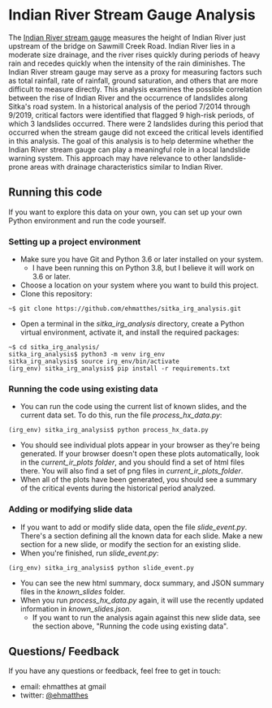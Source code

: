Indian River Stream Gauge Analysis
===

The [Indian River stream gauge](https://water.weather.gov/ahps2/hydrograph.php?wfo=pajk&gage=irva2) measures the height of Indian River just upstream of the bridge on Sawmill Creek Road. Indian River lies in a moderate size drainage, and the river rises quickly during periods of heavy rain and recedes quickly when the intensity of the rain diminishes. The Indian River stream gauge may serve as a proxy for measuring factors such as total rainfall, rate of rainfall, ground saturation, and others that are more difficult to measure directly. This analysis examines the possible correlation between the rise of Indian River and the occurrence of landslides along Sitka's road system. In a historical analysis of the period 7/2014 through 9/2019, critical factors were identified that flagged 9 high-risk periods, of which 3 landslides occurred. There were 2 landslides during this period that occurred when the stream gauge did not exceed the critical levels identified in this analysis. The goal of this analysis is to help determine whether the Indian River stream gauge can play a meaningful role in a local landslide warning system. This approach may have relevance to other landslide-prone areas with drainage characteristics similar to Indian River.

Running this code
---

If you want to explore this data on your own, you can set up your own Python environment and run the code yourself.

### Setting up a project environment

- Make sure you have Git and Python 3.6 or later installed on your system.
  - I have been running this on Python 3.8, but I believe it will work on 3.6 or later.
- Choose a location on your system where you want to build this project.
- Clone this repository:

```
~$ git clone https://github.com/ehmatthes/sitka_irg_analysis.git
```

- Open a terminal in the *sitka_irg_analysis* directory, create a Python virtual environment, activate it, and install the required packages:

```
~$ cd sitka_irg_analysis/
sitka_irg_analysis$ python3 -m venv irg_env
sitka_irg_analysis$ source irg_env/bin/activate
(irg_env) sitka_irg_analysis$ pip install -r requirements.txt 
```

### Running the code using existing data

- You can run the code using the current list of known slides, and the current data set. To do this, run the file *process_hx_data.py*:

```
(irg_env) sitka_irg_analysis$ python process_hx_data.py
```

- You should see individual plots appear in your browser as they're being generated. If your browser doesn't open these plots automatically, look in the *current_ir_plots folder*, and you should find a set of html files there. You will also find a set of png files in *current_ir_plots_folder*.
- When all of the plots have been generated, you should see a summary of the critical events during the historical period analyzed.

### Adding or modifying slide data

- If you want to add or modify slide data, open the file *slide_event.py*. There's a section defining all the known data for each slide. Make a new section for a new slide, or modify the section for an existing slide.
- When you're finished, run *slide_event.py*:

```
(irg_env) sitka_irg_analysis$ python slide_event.py 
```

- You can see the new html summary, docx summary, and JSON summary files in the *known_slides* folder.
- When you run *process_hx_data.py* again, it will use the recently updated information in *known_slides.json*.
  - If you want to run the analysis again against this new slide data, see the section above, "Running the code using existing data".

Questions/ Feedback
---

If you have any questions or feedback, feel free to get in touch:

- email: ehmatthes at gmail
- twitter: [@ehmatthes](https://twitter.com/ehmatthes)